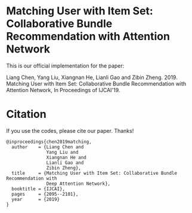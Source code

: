# Matching User with Item Set: Collaborative Bundle Recommendation with Attention Network 

This is our official implementation for the paper:

Liang Chen, Yang Liu, Xiangnan He, Lianli Gao and Zibin Zheng. 2019. Matching User with Item Set: Collaborative Bundle Recommendation with Attention Network, In Proceedings of IJCAI'19.

# Citation
If you use the codes, please cite our paper. Thanks!
```
@inproceedings{chen2019matching,
  author    = {Liang Chen and
               Yang Liu and
               Xiangnan He and
               Lianli Gao and
               Zibin Zheng},
  title     = {Matching User with Item Set: Collaborative Bundle Recommendation with
               Deep Attention Network},
  booktitle = {IJCAI},
  pages     = {2095--2101},
  year      = {2019}
}
```
